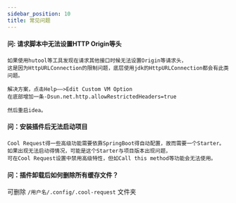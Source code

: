 ```yaml
---
sidebar_position: 10
title: 常见问题
---
```


#### 问:  请求脚本中无法设置HTTP Origin等头

```
如果使用hutool等工具发现在请求其他接口时候无法设置Origin等请求头，
这是因为HttpURLConnection的限制问题，底层使用jdk的HttpURLConnection都会有此类问题。

解决方案，点击Help——>Edit Custom VM Option
在底部增加一条-Dsun.net.http.allowRestrictedHeaders=true

然后重启idea。
```

#### 问：安装插件后无法启动项目

```
Cool Request得一些高级功能需要依靠SpringBoot得自动配置，故而需要一个Starter。
如果出现无法启动得情况，可能是这个Starter与项目版本出现问题，
可在Cool Request设置中禁用高级特性，但如Call this method等功能会无法使用。
```


#### 问：插件卸载后如何删除所有缓存文件？

可删除 `/用户名/.config/.cool-request` 文件夹

